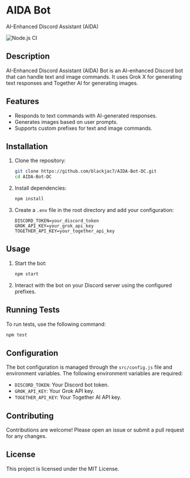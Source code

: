 # AIDA Bot

AI-Enhanced Discord Assistant (AIDA)

![Node.js CI](https://github.com/blackjac7/AIDA-Bot-DC/actions/workflows/main.yml/badge.svg)

## Description

AI-Enhanced Discord Assistant (AIDA) Bot is an AI-enhanced Discord bot that can handle text and image commands. It uses Grok X for generating text responses and Together AI for generating images.

## Features

- Responds to text commands with AI-generated responses.
- Generates images based on user prompts.
- Supports custom prefixes for text and image commands.

## Installation

1. Clone the repository:

   ```sh
   git clone https://github.com/blackjac7/AIDA-Bot-DC.git
   cd AIDA-Bot-DC
   ```

2. Install dependencies:

   ```sh
   npm install
   ```

3. Create a `.env` file in the root directory and add your configuration:
   ```env
   DISCORD_TOKEN=your_discord_token
   GROK_API_KEY=your_grok_api_key
   TOGETHER_API_KEY=your_together_api_key
   ```

## Usage

1. Start the bot:

   ```sh
   npm start
   ```

2. Interact with the bot on your Discord server using the configured prefixes.

## Running Tests

To run tests, use the following command:

```sh
npm test
```

## Configuration

The bot configuration is managed through the `src/config.js` file and environment variables. The following environment variables are required:

- `DISCORD_TOKEN`: Your Discord bot token.
- `GROK_API_KEY`: Your Grok API key.
- `TOGETHER_API_KEY`: Your Together AI API key.

## Contributing

Contributions are welcome! Please open an issue or submit a pull request for any changes.

## License

This project is licensed under the MIT License.
